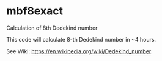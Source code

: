 # mbf8exact
Calculation of 8th Dedekind number

This code will calculate 8-th Dedekind number in ~4 hours.

See Wiki:
https://en.wikipedia.org/wiki/Dedekind_number

